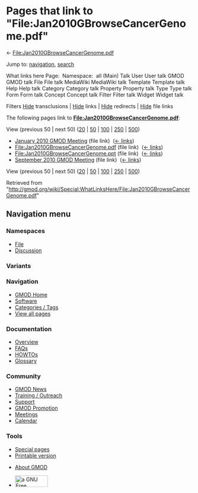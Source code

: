 <div id="mw-page-base" class="noprint">

</div>

<div id="mw-head-base" class="noprint">

</div>

<div id="content" class="mw-body" role="main">

<span id="top"></span>

<div id="mw-js-message" style="display:none;">

</div>



# <span dir="auto">Pages that link to "File:Jan2010GBrowseCancerGenome.pdf"</span>

<div id="bodyContent">

<div id="contentSub">

←
[File:Jan2010GBrowseCancerGenome.pdf](/wiki/File:Jan2010GBrowseCancerGenome.pdf "File:Jan2010GBrowseCancerGenome.pdf")

</div>

<div id="jump-to-nav" class="mw-jump">

Jump to: [navigation](#mw-navigation), [search](#p-search)

</div>

<div id="mw-content-text">

What links here Page:  Namespace:  all (Main) Talk User User talk GMOD
GMOD talk File File talk MediaWiki MediaWiki talk Template Template talk
Help Help talk Category Category talk Property Property talk Type Type
talk Form Form talk Concept Concept talk Filter Filter talk Widget
Widget talk

Filters
[Hide](/mediawiki/index.php?title=Special:WhatLinksHere/File:Jan2010GBrowseCancerGenome.pdf&hidetrans=1 "Special:WhatLinksHere/File:Jan2010GBrowseCancerGenome.pdf")
transclusions \|
[Hide](/mediawiki/index.php?title=Special:WhatLinksHere/File:Jan2010GBrowseCancerGenome.pdf&hidelinks=1 "Special:WhatLinksHere/File:Jan2010GBrowseCancerGenome.pdf")
links \|
[Hide](/mediawiki/index.php?title=Special:WhatLinksHere/File:Jan2010GBrowseCancerGenome.pdf&hideredirs=1 "Special:WhatLinksHere/File:Jan2010GBrowseCancerGenome.pdf")
redirects \|
[Hide](/mediawiki/index.php?title=Special:WhatLinksHere/File:Jan2010GBrowseCancerGenome.pdf&hideimages=1 "Special:WhatLinksHere/File:Jan2010GBrowseCancerGenome.pdf")
file links

The following pages link to
**[File:Jan2010GBrowseCancerGenome.pdf](/wiki/File:Jan2010GBrowseCancerGenome.pdf "File:Jan2010GBrowseCancerGenome.pdf")**:

View (previous 50 \| next 50)
([20](/mediawiki/index.php?title=Special:WhatLinksHere/File:Jan2010GBrowseCancerGenome.pdf&limit=20 "Special:WhatLinksHere/File:Jan2010GBrowseCancerGenome.pdf")
\|
[50](/mediawiki/index.php?title=Special:WhatLinksHere/File:Jan2010GBrowseCancerGenome.pdf&limit=50 "Special:WhatLinksHere/File:Jan2010GBrowseCancerGenome.pdf")
\|
[100](/mediawiki/index.php?title=Special:WhatLinksHere/File:Jan2010GBrowseCancerGenome.pdf&limit=100 "Special:WhatLinksHere/File:Jan2010GBrowseCancerGenome.pdf")
\|
[250](/mediawiki/index.php?title=Special:WhatLinksHere/File:Jan2010GBrowseCancerGenome.pdf&limit=250 "Special:WhatLinksHere/File:Jan2010GBrowseCancerGenome.pdf")
\|
[500](/mediawiki/index.php?title=Special:WhatLinksHere/File:Jan2010GBrowseCancerGenome.pdf&limit=500 "Special:WhatLinksHere/File:Jan2010GBrowseCancerGenome.pdf"))

- [January 2010 GMOD
  Meeting](/wiki/January_2010_GMOD_Meeting "January 2010 GMOD Meeting")
  (file link) ‎ <span class="mw-whatlinkshere-tools">([←
  links](/mediawiki/index.php?title=Special:WhatLinksHere&target=January+2010+GMOD+Meeting "Special:WhatLinksHere"))</span>
- [File:Jan2010GBrowseCancerGenome.pdf](/wiki/File:Jan2010GBrowseCancerGenome.pdf "File:Jan2010GBrowseCancerGenome.pdf")
  (file link) ‎ <span class="mw-whatlinkshere-tools">([←
  links](/mediawiki/index.php?title=Special:WhatLinksHere&target=File%3AJan2010GBrowseCancerGenome.pdf "Special:WhatLinksHere"))</span>
- [File:Jan2010GBrowseCancerGenome.ppt](/wiki/File:Jan2010GBrowseCancerGenome.ppt "File:Jan2010GBrowseCancerGenome.ppt")
  (file link) ‎ <span class="mw-whatlinkshere-tools">([←
  links](/mediawiki/index.php?title=Special:WhatLinksHere&target=File%3AJan2010GBrowseCancerGenome.ppt "Special:WhatLinksHere"))</span>
- [September 2010 GMOD
  Meeting](/wiki/September_2010_GMOD_Meeting "September 2010 GMOD Meeting")
  (file link) ‎ <span class="mw-whatlinkshere-tools">([←
  links](/mediawiki/index.php?title=Special:WhatLinksHere&target=September+2010+GMOD+Meeting "Special:WhatLinksHere"))</span>

View (previous 50 \| next 50)
([20](/mediawiki/index.php?title=Special:WhatLinksHere/File:Jan2010GBrowseCancerGenome.pdf&limit=20 "Special:WhatLinksHere/File:Jan2010GBrowseCancerGenome.pdf")
\|
[50](/mediawiki/index.php?title=Special:WhatLinksHere/File:Jan2010GBrowseCancerGenome.pdf&limit=50 "Special:WhatLinksHere/File:Jan2010GBrowseCancerGenome.pdf")
\|
[100](/mediawiki/index.php?title=Special:WhatLinksHere/File:Jan2010GBrowseCancerGenome.pdf&limit=100 "Special:WhatLinksHere/File:Jan2010GBrowseCancerGenome.pdf")
\|
[250](/mediawiki/index.php?title=Special:WhatLinksHere/File:Jan2010GBrowseCancerGenome.pdf&limit=250 "Special:WhatLinksHere/File:Jan2010GBrowseCancerGenome.pdf")
\|
[500](/mediawiki/index.php?title=Special:WhatLinksHere/File:Jan2010GBrowseCancerGenome.pdf&limit=500 "Special:WhatLinksHere/File:Jan2010GBrowseCancerGenome.pdf"))

</div>

<div class="printfooter">

Retrieved from
"<http://gmod.org/wiki/Special:WhatLinksHere/File:Jan2010GBrowseCancerGenome.pdf>"

</div>

<div id="catlinks" class="catlinks catlinks-allhidden">

</div>

<div class="visualClear">

</div>

</div>

</div>

<div id="mw-navigation">

## Navigation menu

<div id="mw-head">



<div id="left-navigation">

<div id="p-namespaces" class="vectorTabs" role="navigation"
aria-labelledby="p-namespaces-label">

### Namespaces

- <span id="ca-nstab-image"><a href="/wiki/File:Jan2010GBrowseCancerGenome.pdf" accesskey="c"
  title="View the file page [c]">File</a></span>
- <span id="ca-talk"><a
  href="/mediawiki/index.php?title=File_talk:Jan2010GBrowseCancerGenome.pdf&amp;action=edit&amp;redlink=1"
  accesskey="t"
  title="Discussion about the content page [t]">Discussion</a></span>

</div>

<div id="p-variants" class="vectorMenu emptyPortlet" role="navigation"
aria-labelledby="p-variants-label">

### 

### Variants[](#)

<div class="menu">

</div>

</div>

</div>

<div id="right-navigation">





</div>



</div>

</div>

</div>

<div id="mw-panel">

<div id="p-logo" role="banner">

<a href="/wiki/Main_Page"
style="background-image: url(http://gmod.org/images/GMOD-cogs.png);"
title="Visit the main page"></a>

</div>

<div id="p-Navigation" class="portal" role="navigation"
aria-labelledby="p-Navigation-label">

### Navigation

<div class="body">

- <span id="n-GMOD-Home">[GMOD Home](/wiki/Main_Page)</span>
- <span id="n-Software">[Software](/wiki/GMOD_Components)</span>
- <span id="n-Categories-.2F-Tags">[Categories /
  Tags](/wiki/Categories)</span>
- <span id="n-View-all-pages">[View all
  pages](/wiki/Special:AllPages)</span>

</div>

</div>

<div id="p-Documentation" class="portal" role="navigation"
aria-labelledby="p-Documentation-label">

### Documentation

<div class="body">

- <span id="n-Overview">[Overview](/wiki/Overview)</span>
- <span id="n-FAQs">[FAQs](/wiki/Category:FAQ)</span>
- <span id="n-HOWTOs">[HOWTOs](/wiki/Category:HOWTO)</span>
- <span id="n-Glossary">[Glossary](/wiki/Glossary)</span>

</div>

</div>

<div id="p-Community" class="portal" role="navigation"
aria-labelledby="p-Community-label">

### Community

<div class="body">

- <span id="n-GMOD-News">[GMOD News](/wiki/GMOD_News)</span>
- <span id="n-Training-.2F-Outreach">[Training /
  Outreach](/wiki/Training_and_Outreach)</span>
- <span id="n-Support">[Support](/wiki/Support)</span>
- <span id="n-GMOD-Promotion">[GMOD
  Promotion](/wiki/GMOD_Promotion)</span>
- <span id="n-Meetings">[Meetings](/wiki/Meetings)</span>
- <span id="n-Calendar">[Calendar](/wiki/Calendar)</span>

</div>

</div>

<div id="p-tb" class="portal" role="navigation"
aria-labelledby="p-tb-label">

### Tools

<div class="body">

- <span id="t-specialpages"><a href="/wiki/Special:SpecialPages" accesskey="q"
  title="A list of all special pages [q]">Special pages</a></span>
- <span id="t-print"><a
  href="/mediawiki/index.php?title=Special:WhatLinksHere/File:Jan2010GBrowseCancerGenome.pdf&amp;printable=yes"
  rel="alternate" accesskey="p"
  title="Printable version of this page [p]">Printable version</a></span>

</div>

</div>

</div>

</div>

<div id="footer" role="contentinfo">

- <span id="footer-places-about">[About
  GMOD](/wiki/GMOD:About "GMOD:About")</span>

<!-- -->

- <span id="footer-copyrightico">[<img src="http://www.gnu.org/graphics/gfdl-logo-small.png" width="88"
  height="31" alt="a GNU Free Documentation License" />](http://www.gnu.org/licenses/fdl-1.3.html)</span>




</div>
